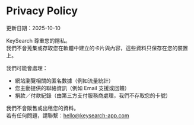 # Privacy Policy
更新日期：2025-10-10

KeySearch 尊重您的隱私。  
我們不會蒐集或存取您在軟體中建立的卡片與內容，這些資料只保存在您的裝置上。  

我們可能會處理：
- 網站瀏覽相關的匿名數據（例如流量統計）  
- 您主動提供的聯絡資訊（例如 Email 支援或回饋）  
- 捐款／付款紀錄（由第三方支付服務商處理，我們不存取您的卡號）  

我們不會販售或出租您的資料。  
若有任何問題，請聯繫：hello@keysearch-app.com